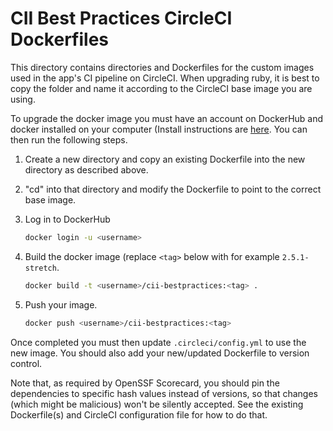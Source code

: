 # CII Best Practices CircleCI Dockerfiles

This directory contains directories and Dockerfiles for the custom
images used in the app's CI pipeline on CircleCI.  When upgrading ruby,
it is best to copy the folder and name it according to the CircleCI base
image you are using.

To upgrade the docker image you must have an account on DockerHub and docker
installed on your computer (Install instructions are
[here](https://docs.docker.com/install/). You can then run the following steps.

1. Create a new directory and copy an existing Dockerfile into the new
   directory as described above.
2. "cd" into that directory and modify the Dockerfile
   to point to the correct base image.
3. Log in to DockerHub

    ~~~~sh
    docker login -u <username>
    ~~~~

4. Build the docker image (replace `<tag>` below with for example
   `2.5.1-stretch`.

    ~~~~sh
    docker build -t <username>/cii-bestpractices:<tag> .
    ~~~~

5. Push your image.

    ~~~~sh
    docker push <username>/cii-bestpractices:<tag>
    ~~~~

Once completed you must then update `.circleci/config.yml` to use the new image.
You should also add your new/updated Dockerfile to version control.

Note that, as required by OpenSSF Scorecard, you should pin the dependencies
to specific hash values instead of versions, so that changes (which might
be malicious) won't be silently accepted. See the existing
Dockerfile(s) and CircleCI configuration file for how to do that.
